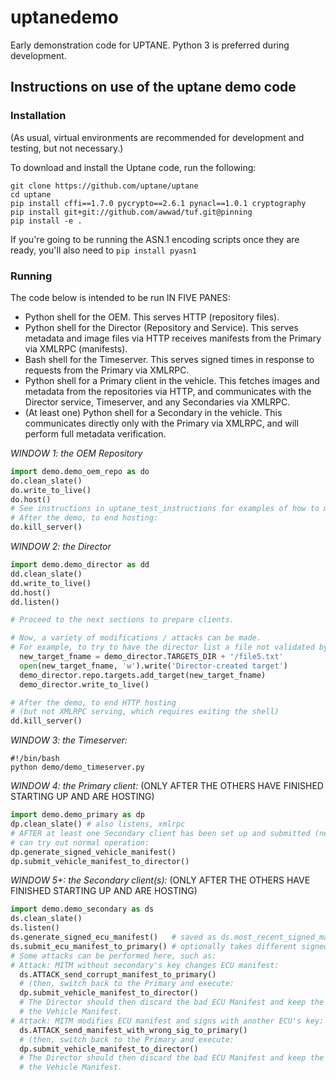 # uptanedemo
Early demonstration code for UPTANE. Python 3 is preferred during development.

## Instructions on use of the uptane demo code
### Installation
(As usual, virtual environments are recommended for development and testing, but not necessary.)

To download and install the Uptane code, run the following:
```
git clone https://github.com/uptane/uptane
cd uptane
pip install cffi==1.7.0 pycrypto==2.6.1 pynacl==1.0.1 cryptography
pip install git+git://github.com/awwad/tuf.git@pinning
pip install -e .
```

If you're going to be running the ASN.1 encoding scripts once they are ready, you'll also need to `pip install pyasn1`


### Running
The code below is intended to be run IN FIVE PANES:
- Python shell for the OEM. This serves HTTP (repository files).
- Python shell for the Director (Repository and Service). This serves metadata and image files via HTTP receives manifests from the Primary via XMLRPC (manifests).
- Bash shell for the Timeserver. This serves signed times in response to requests from the Primary via XMLRPC.
- Python shell for a Primary client in the vehicle. This fetches images and metadata from the repositories via HTTP, and communicates with the Director service, Timeserver, and any Secondaries via XMLRPC.
- (At least one) Python shell for a Secondary in the vehicle. This communicates directly only with the Primary via XMLRPC, and will perform full metadata verification.


*WINDOW 1: the OEM Repository*
```python
import demo.demo_oem_repo as do
do.clean_slate()
do.write_to_live()
do.host()
# See instructions in uptane_test_instructions for examples of how to manipulate further.
# After the demo, to end hosting:
do.kill_server()
```


*WINDOW 2: the Director*
```python
import demo.demo_director as dd
dd.clean_slate()
dd.write_to_live()
dd.host()
dd.listen()

# Proceed to the next sections to prepare clients.

# Now, a variety of modifications / attacks can be made.
# For example, to try to have the director list a file not validated by the oem:
  new_target_fname = demo_director.TARGETS_DIR + '/file5.txt'
  open(new_target_fname, 'w').write('Director-created target')
  demo_director.repo.targets.add_target(new_target_fname)
  demo_director.write_to_live()

# After the demo, to end HTTP hosting
# (but not XMLRPC serving, which requires exiting the shell)
dd.kill_server()
```


*WINDOW 3: the Timeserver:*
```shell
#!/bin/bash
python demo/demo_timeserver.py
```

*WINDOW 4: the Primary client:*
(ONLY AFTER THE OTHERS HAVE FINISHED STARTING UP AND ARE HOSTING)
```python
import demo.demo_primary as dp
dp.clean_slate() # also listens, xmlrpc
# AFTER at least one Secondary client has been set up and submitted (next section), you
# can try out normal operation:
dp.generate_signed_vehicle_manifest()
dp.submit_vehicle_manifest_to_director()
```

*WINDOW 5+: the Secondary client(s):*
(ONLY AFTER THE OTHERS HAVE FINISHED STARTING UP AND ARE HOSTING)
```python
import demo.demo_secondary as ds
ds.clean_slate()
ds.listen()
ds.generate_signed_ecu_manifest()   # saved as ds.most_recent_signed_manifest
ds.submit_ecu_manifest_to_primary() # optionally takes different signed manifest
# Some attacks can be performed here, such as:
# Attack: MITM without secondary's key changes ECU manifest:
  ds.ATTACK_send_corrupt_manifest_to_primary()
  # (then, switch back to the Primary and execute:
  dp.submit_vehicle_manifest_to_director()
  # The Director should then discard the bad ECU Manifest and keep the rest of
  # the Vehicle Manifest.
# Attack: MITM modifies ECU manifest and signs with another ECU's key:
  ds.ATTACK_send_manifest_with_wrong_sig_to_primary()
  # (then, switch back to the Primary and execute:
  dp.submit_vehicle_manifest_to_director()
  # The Director should then discard the bad ECU Manifest and keep the rest of
  # the Vehicle Manifest.
